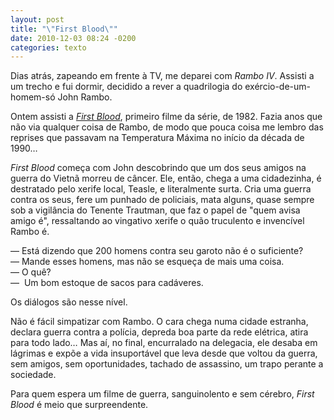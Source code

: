 ```yaml
---
layout: post
title: "\"First Blood\""
date: 2010-12-03 08:24 -0200
categories: texto
---
```

Dias atrás, zapeando em frente à TV, me deparei com _Rambo IV_. Assisti a um trecho e fui dormir, decidido a rever a quadrilogia do exércio-de-um-homem-só John Rambo.

Ontem assisti a [_First Blood_](http://www.imdb.com/title/tt0083944/), primeiro filme da série, de 1982. Fazia anos que não via qualquer coisa de Rambo, de modo que pouca coisa me lembro das reprises que passavam na Temperatura Máxima no início da década de 1990…

_First Blood_ começa com John descobrindo que um dos seus amigos na guerra do Vietnã morreu de câncer. Ele, então, chega a uma cidadezinha, é destratado pelo xerife local, Teasle, e literalmente surta. Cria uma guerra contra os seus, fere um punhado de policiais, mata alguns, quase sempre sob a vigilância do Tenente Trautman, que faz o papel de "quem avisa amigo é", ressaltando ao vingativo xerife o quão truculento e invencível Rambo é.

— Está dizendo que 200 homens contra seu garoto não é o suficiente?  
— Mande esses homens, mas não se esqueça de mais uma coisa.  
— O quê?  
—  Um bom estoque de sacos para cadáveres.

Os diálogos são nesse nível.

Não é fácil simpatizar com Rambo. O cara chega numa cidade estranha, declara guerra contra a polícia, depreda boa parte da rede elétrica, atira para todo lado… Mas aí, no final, encurralado na delegacia, ele desaba em lágrimas e expõe a vida insuportável que leva desde que voltou da guerra, sem amigos, sem oportunidades, tachado de assassino, um trapo perante a sociedade.

Para quem espera um filme de guerra, sanguinolento e sem cérebro, _First Blood_ é meio que surpreendente.

